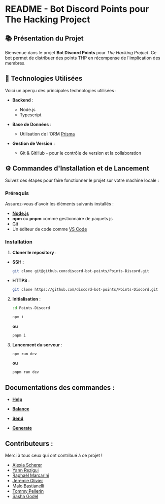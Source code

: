 # README - Bot Discord Points pour The Hacking Project

## 📚 Présentation du Projet

Bienvenue dans le projet **Bot Discord Points** pour *The Hacking Project*. Ce bot permet de distribuer des points THP en récompense de l'implication des membres.

## 🚀 Technologies Utilisées

Voici un aperçu des principales technologies utilisées :

- **Backend** :
  - Node.js
  - Typescript

- **Base de Données** :
  - Utilisation de l'ORM [Prisma](https://www.prisma.io/docs)

- **Gestion de Version** :
  - Git & GitHub - pour le contrôle de version et la collaboration

## ⚙️ Commandes d'Installation et de Lancement

Suivez ces étapes pour faire fonctionner le projet sur votre machine locale :

### Prérequis
Assurez-vous d'avoir les éléments suivants installés :
- [**Node.js** ](https://nodejs.org/en)
- **npm** ou **pnpm** comme gestionnaire de paquets js
- [Git](https://git-scm.com/)
- Un éditeur de code comme [VS Code](https://code.visualstudio.com/)

### Installation

1. **Cloner le repository** :
- **SSH** :
   ```bash
   git clone git@github.com:discord-bot-points/Points-Discord.git
   ```
- **HTTPS** :
   ```bash
   git clone https://github.com/discord-bot-points/Points-Discord.git
   ```

2. **Initialisation** :
   ```bash
   cd Points-Discord
   ```
    ```bash
    npm i
    ```
    **ou**
    ```bash
    pnpm i
    ```
    
3. **Lancement du serveur** :
    ```bash
    npm run dev
    ```
    **ou**
    ```bash
    pnpm run dev
    ```

## Documentations des commandes :

- [**Help**](https://github.com/discord-bot-points/Points-Discord/blob/main/src/Commands/Docs/help.md)
  
- [**Balance**](https://github.com/discord-bot-points/Points-Discord/blob/main/src/Commands/Docs/balance.md)
  
- [**Send**](https://github.com/discord-bot-points/Points-Discord/blob/main/src/Commands/Docs/send.md)

- [**Generate**](https://github.com/discord-bot-points/Points-Discord/blob/main/src/Commands/Docs/generate.md)

## Contributeurs :
Merci à tous ceux qui ont contribué à ce projet !
- [Alexia Scherer](https://github.com/evarellapucky)
- [Yann Rezigui](https://github.com/YannRZG)
- [Raphaël Marcarini](https://github.com/Marcaraph)
- [Jeremie Olivier](https://github.com/jeremie-olivier)
- [Malo Bastianelli](https://github.com/Korblen)
- [Tommy Pellerin](https://github.com/tommy-pellerin)
- [Sasha Godel](https://github.com/MacDuPain)

